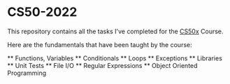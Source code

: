 # CS50-2022
This repository contains all the tasks I've completed for the [CS50x](https://cs50.harvard.edu/python/2022/) Course.

Here are the fundamentals that have been taught by the course:
<!-- posts -->
** Functions, Variables
** Conditionals
** Loops
** Exceptions
** Libraries
** Unit Tests
** File I/O
** Regular Expressions
** Object Oriented Programming
<!-- /posts -->


